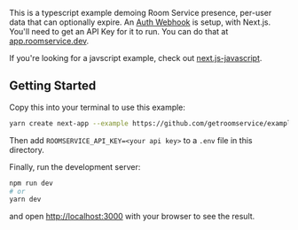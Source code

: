 This is a typescript example demoing Room Service presence, per-user data that can optionally expire. An [Auth Webhook](https://docs.roomservice.dev/docs/concepts/auth) is setup, with Next.js. You'll need to get an API Key for it to run. You can do that at [app.roomservice.dev](https://app.roomservice.dev/register).

If you're looking for a javscript example, check out [next.js-javascript](https://github.com/getroomservice/examples/next.js-javascript).

## Getting Started

Copy this into your terminal to use this example:
```sh
yarn create next-app --example https://github.com/getroomservice/examples --example-path next.js-presence
```

Then add `ROOMSERVICE_API_KEY=<your api key>` to a `.env` file in this directory.


Finally, run the development server:

```bash
npm run dev
# or
yarn dev
```

and open [http://localhost:3000](http://localhost:3000) with your browser to see the result.
